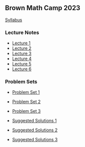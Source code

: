 Brown Math Camp 2023
--------------------

[Syllabus](out/syllabus/Math%20Camp%202023%20Syllabus.pdf)

### Lecture Notes

- [Lecture 1](out/lectures/Math%20Camp%202023%20Lecture%201%20-%20Proofs%2C%20Metric%20Spaces%2C%20Topology.pdf)
- [Lecture 2](out/lectures/Math%20Camp%202023%20Lecture%202%20-%20Sequences%2C%20Continuity.pdf)
- [Lecture 3](out/lectures/Math%20Camp%202023%20Lecture%203%20-%20Correspondences%2C%20Compactness%2C%20EVT.pdf)
- [Lecture 4](out/lectures/Math%20Camp%202023%20Lecture%204%20-%20Differentiation%2C%20IFT%2C%20Unconstrained%20Optimization.pdf)
- [Lecture 5](out/lectures/Math%20Camp%202023%20Lecture%205%20-%20Constrained%20Optimization%2C%20Envelope%20Theorem%2C%20Integration.pdf)
- [Lecture 6](out/lectures/Math%20Camp%202023%20Lecture%206%20-%20Linear%20Algebra%2C%20ODE.pdf)

### Problem Sets

- [Problem Set 1](out/homework/Math%20Camp%202023%20Problem%20Set%201.pdf)
- [Problem Set 2](out/homework/Math%20Camp%202023%20Problem%20Set%202.pdf)
- [Problem Set 3](out/homework/Math%20Camp%202023%20Problem%20Set%203.pdf)

- [Suggested Solutions 1](out/homework/Math%20Camp%202023%20Suggested%20Solutions%201.pdf)
- [Suggested Solutions 2](out/homework/Math%20Camp%202023%20Suggested%20Solutions%202.pdf)
- [Suggested Solutions 3](out/homework/Math%20Camp%202023%20Suggested%20Solutions%203.pdf)

<!--
To deploy with mkdocs; run `mkdocs gh-deploy`
-->
